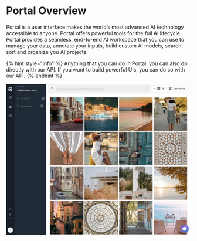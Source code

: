 # Portal Overview

Portal is a user interface makes the world’s most advanced AI technology accessible to anyone. Portal offers powerful tools for the full AI lifecycle. Portal provides a seamless, end-to-end AI workspace that you can use to manage your data, annotate your inputs, build custom AI models, search, sort and organize you AI projects.

{% hint style="info" %}
Anything that you can do in Portal, you can also do directly with our API. If you want to build powerful UIs, you can do so with our API.
{% endhint %}

![](../.gitbook/assets/portal_med_tones%20%282%29.jpg)

